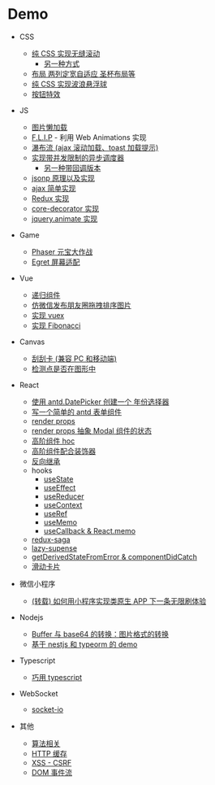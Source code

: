 # Demo

- CSS
  - [纯 CSS 实现无缝滚动](https://yeojongki.github.io/css/infinite-marquee.html)
    - [另一种方式](https://yeojongki.github.io/css/marquee-next.html)
  - [布局 两列定宽自适应 圣杯布局等](https://yeojongki.github.io/css/css-layout.html)
  - [纯 CSS 实现波浪悬浮球](https://yeojongki.github.io/css/wave.html)
  - [按钮特效](https://yeojongki.github.io/css/button.html)

- JS
  - [图片懒加载](https://yeojongki.github.io/img-lazyload/)
  - [F.L.I.P](https://yeojongki.github.io/flip/) - 利用 Web Animations 实现
  - [瀑布流 (ajax 滚动加载、toast 加载提示)](https://yeojongki.github.io/water-fall/)
  - [实现带并发限制的异步调度器](https://github.com/yeojongki/yeojongki.github.io/blob/master/async-limit-scheduler/index.js)
    - [另一种带回调版本](https://github.com/yeojongki/yeojongki.github.io/blob/master/async-limit-scheduler/has-callback.js)
  - [jsonp 原理以及实现](https://github.com/yeojongki/yeojongki.github.io/blob/master/jsonp)
  - [ajax 简单实现](https://github.com/yeojongki/yeojongki.github.io/blob/master/ajax/promise-ajax/index.js)
  - [Redux 实现](https://github.com/yeojongki/yeojongki.github.io/blob/master/redux)
  - [core-decorator 实现](https://github.com/yeojongki/yeojongki.github.io/blob/master/core-decorators/src/index.js)
  - [jquery.animate 实现](https://github.com/yeojongki/yeojongki.github.io/blob/master/js-jquery-animate/index.js)

- Game
  - [Phaser 元宝大作战](https://yeojongki.github.io/phaser3-pickMoney/dist/)
  - [Egret 屏幕适配](https://yeojongki.github.io/egret-fit-screen/bin-release/web/dist/)

- Vue
  - [递归组件](https://yeojongki.github.io/vue-recursive-component/)
  - [仿微信发布朋友圈拖拽排序图片](https://yeojongki.github.io/wx-sort-cells/dist/)
  - [实现 vuex](https://yeojongki.github.io/vue-demo/dist/#/vuex)
  - [实现 Fibonacci](https://yeojongki.github.io/vue-demo/dist/#/fibonacci)

- Canvas
  - [刮刮卡 (兼容 PC 和移动端)](https://yeojongki.github.io/canvas-scratch-card/)
  - [检测点是否在图形中](https://yeojongki.github.io/check-point-in-shape/)

- React
  - [使用 antd.DatePicker 创建一个 年份选择器](https://yeojongki.github.io/react-demo/build/#/antd-year-picker)
  - [写一个简单的 antd 表单组件](https://yeojongki.github.io/react-demo/build/#/antd-form)
  - [render props](https://yeojongki.github.io/react-demo/build/#/render-props)
  - [render props 抽象 Modal 组件的状态](https://yeojongki.github.io/react-demo/build/#/modal-render-props)
  - [高阶组件 hoc](https://yeojongki.github.io/react-demo/build/#/hoc)
  - [高阶组件配合装饰器](https://yeojongki.github.io/react-demo/build/#/decorators-hoc)
  - [反向继承](https://yeojongki.github.io/react-demo/build/#/inheritance-inversion)
  - hooks
    - [useState](https://yeojongki.github.io/react-demo/build/#/hooks/useState)
    - [useEffect](https://yeojongki.github.io/react-demo/build/#/hooks/useEffect)
    - [useReducer](https://yeojongki.github.io/react-demo/build/#/hooks/useReducer)
    - [useContext](https://yeojongki.github.io/react-demo/build/#/hooks/useContext)
    - [useRef](https://yeojongki.github.io/react-demo/build/#/hooks/useRef)
    - [useMemo](https://yeojongki.github.io/react-demo/build/#/hooks/useMemo)
    - [useCallback & React.memo](https://yeojongki.github.io/react-demo/build/#/hooks/useCallback)
  - [redux-saga](https://yeojongki.github.io/react-demo/build/#/redux-saga)
  - [lazy-supense](https://yeojongki.github.io/react-demo/build/#/lazy-suspense)
  - [getDerivedStateFromError & componentDidCatch](https://yeojongki.github.io/react-demo/build/#/error-boundaries)
  - [滑动卡片](https://yeojongki.github.io/react-demo/build/#/swipe-card)

- 微信小程序
  - [(转载) 如何用小程序实现类原生 APP 下一条无限刷体验](https://github.com/yeojongki/yeojongki.github.io/tree/master/mp-infinite-swipe/readme.md)

- Nodejs
  - [Buffer 与 base64 的转换：图片格式的转换](https://github.com/yeojongki/yeojongki.github.io/tree/master/buffer-base64-img/index.js)
  - [基于 nestjs 和 typeorm 的 demo](https://github.com/yeojongki/yeojongki.github.io/tree/master/nest)

- Typescript
  - [巧用 typescript](https://github.com/yeojongki/yeojongki.github.io/tree/master/typescript/index.ts)

- WebSocket
  - [socket-io](https://github.com/yeojongki/yeojongki.github.io/tree/master/socket-io)

- 其他
  - [算法相关](https://github.com/yeojongki/yeojongki.github.io/tree/master/algorithm)
  - [HTTP 缓存](https://github.com/yeojongki/yeojongki.github.io/tree/master/http-cache)
  - [XSS - CSRF](https://github.com/yeojongki/yeojongki.github.io/tree/master/xss-csrf)
  - [DOM 事件流](https://yeojongki.github.io/dom-events/)

